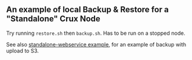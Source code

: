 ## An example of local Backup & Restore for a "Standalone" Crux Node

Try running `restore.sh` then `backup.sh`.
Has to be run on a stopped node.

See also
[standalone-webservice example](https://github.com/juxt/crux/tree/master/example/standalone_webservice),
for an example of backup with upload to S3.

